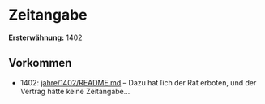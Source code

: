# Zeitangabe

**Ersterwähnung:** 1402

## Vorkommen
- 1402: [jahre/1402/README.md](../jahre/1402/README.md) – Dazu hat ſich der
Rat erboten, und der Vertrag hätte keine Zeitangabe...
